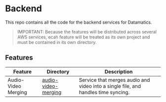 # Backend
This repo contains all the code for the backend services for Datamatics.

> IMPORTANT: Because the features will be distributed across several AWS services, ecah feature will be treated as its own project and must be contained in its own directory. 

## Features
| Feature | Directory | Description |
| ------- | --------- | ----------- |
| Audio-Video Merging | [audio-video-merging](./audio-video-merging) | Service that merges audio and video into a single file, and handles time syncing. |
